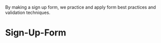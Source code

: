 By making a sign up form, we practice and apply
form best practices and validation techniques.

# Sign-Up-Form